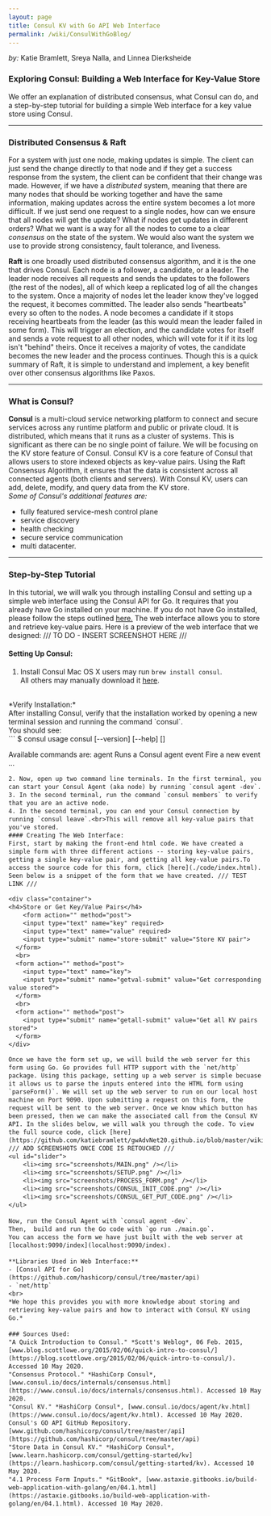 ```yaml
---
layout: page
title: Consul KV with Go API Web Interface
permalink: /wiki/ConsulWithGoBlog/
---
```


*by:* Katie Bramlett, Sreya Nalla, and Linnea Dierksheide

### Exploring Consul: Building a Web Interface for Key-Value Store

We offer an explanation of distributed consensus, what Consul can do, and a step-by-step tutorial for building a simple Web interface for a key value store using Consul.

---

### Distributed Consensus & Raft
For a system with just one node, making updates is simple. The client can just send the change directly to that node and if they get a success response from the system, the client can be confident that their change was made. However, if we have a *distributed* system, meaning that there are many nodes that should be working together and have the same information, making updates across the entire system becomes a lot more difficult. If we just send one request to a single nodes, how can we ensure that all nodes will get the update? What if nodes get updates in different orders? What we want is a way for all the nodes to come to a clear *consensus* on the state of the system. We would also want the system we use to provide strong consistency, fault tolerance, and liveness.


**Raft** is one broadly used distributed consensus algorithm, and it is the one that drives Consul. Each node is a follower, a candidate, or a leader. The leader node receives all requests and sends the updates to the followers (the rest of the nodes), all of which keep a replicated log of all the changes to the system. Once a majority of nodes let the leader know they've logged the request, it becomes committed. The leader also sends "heartbeats" every so often to the nodes. A node becomes a candidate if it stops receiving heartbeats from the leader (as this would mean the leader failed in some form). This will trigger an election, and the candidate votes for itself and sends a vote request to all other nodes, which will vote for it if it its log isn't "behind" theirs. Once it receives a majority of votes, the candidate becomes the new leader and the process continues. Though this is a quick summary of Raft, it is simple to understand and implement, a key benefit over other consensus algorithms like Paxos.

---

### What is Consul?
**Consul** is a multi-cloud service networking platform to connect and secure services across any runtime platform and public or private cloud. It is distributed, which means that it runs as a cluster of systems. This is significant as there can be no single point of failure. We will be focusing on the KV store feature of Consul. Consul KV is a core feature of Consul that allows users to store indexed objects as key-value pairs. Using the Raft Consensus Algorithm, it ensures that the data is consistent across all connected agents (both clients and servers). With Consul KV, users can add, delete, modify, and query data from the KV store.<br>
*Some of Consul's additional features are:*
- fully featured service-mesh control plane
- service discovery
- health checking
- secure service communication
- multi datacenter. <br> 

--- 

### Step-by-Step Tutorial
In this tutorial, we will walk you through installing Consul and setting up a simple web interface using the Consul API for Go. It requires that you already have Go installed on your machine. If you do not have Go installed, please follow the steps outlined [here.](https://golang.org/doc/install) The web interface allows you to store and retrieve key-value pairs. Here is a preview of the web interface that we designed:
/// TO DO - INSERT SCREENSHOT HERE ///
#### Setting Up Consul:
1. Install Consul
Mac OS X users may run `brew install consul`.<br>
All others may manually download it [here](https://www.consul.io/downloads.html).
<br>
*Verify Installation:*<br>
After installing Consul, verify that the installation worked by opening a new terminal session and running the command `consul`.<br>
You should see:<br>
```
$ consul
usage consul [--version] [--help] <command> [<args>]

Available commands are:
    agent          Runs a Consul agent
    event          Fire a new event
...
```
2. Now, open up two command line terminals. In the first terminal, you can start your Consul Agent (aka node) by running `consul agent -dev`.
3. In the second terminal, run the command `consul members` to verify that you are an active node.
4. In the second terminal, you can end your Consul connection by running `consul leave`.<br>This will remove all key-value pairs that you've stored.
#### Creating The Web Interface:
First, start by making the front-end html code. We have created a simple form with three different actions -- storing key-value pairs, getting a single key-value pair, and getting all key-value pairs.To access the source code for this form, click [here](./code/index.html). Seen below is a snippet of the form that we have created. /// TEST LINK ///
```
	<div class="container">
    <h4>Store or Get Key/Value Pairs</h4>
    	<form action="" method="post">
      	<input type="text" name="key" required>
        <input type="text" name="value" required>
        <input type="submit" name="store-submit" value="Store KV pair">
      </form>
      <br>
      <form action="" method="post">
      	<input type="text" name="key">
        <input type="submit" name="getval-submit" value="Get corresponding value stored">
      </form>
      <br>
      <form action="" method="post">
      	<input type="submit" name="getall-submit" value="Get all KV pairs stored">
      </form>
	</div>
```
Once we have the form set up, we will build the web server for this form using Go. Go provides full HTTP support with the `net/http` package. Using this package, setting up a web server is simple becuase it allows us to parse the inputs entered into the HTML form using `parseForm()`. We will set up the web server to run on our local host machine on Port 9090. Upon submitting a request on this form, the request will be sent to the web server. Once we know which button has been pressed, then we can make the associated call from the Consul KV API. In the slides below, we will walk you through the code. To view the full source code, click [here](https://github.com/katiebramlett/gwAdvNet20.github.io/blob/master/wiki/ConsulWithGoBlog/code/main.go).
/// ADD SCREENSHOTS ONCE CODE IS RETOUCHED ///
<ul id="slider">
    <li><img src="screenshots/MAIN.png" /></li>
    <li><img src="screenshots/SETUP.png" /></li>
    <li><img src="screenshots/PROCESS_FORM.png" /></li>
	<li><img src="screenshots/CONSUL_INIT_CODE.png" /></li>
	<li><img src="screenshots/CONSUL_GET_PUT_CODE.png" /></li>
</ul>

Now, run the Consul Agent with `consul agent -dev`.
Then,  build and run the Go code with `go run ./main.go`.
You can access the form we have just built with the web server at [localhost:9090/index](localhost:9090/index).

**Libraries Used in Web Interface:**
- [Consul API for Go](https://github.com/hashicorp/consul/tree/master/api)
- `net/http` 
<br>
*We hope this provides you with more knowledge about storing and retrieving key-value pairs and how to interact with Consul KV using Go.*

### Sources Used:
"A Quick Introduction to Consul." *Scott's Weblog*, 06 Feb. 2015, [www.blog.scottlowe.org/2015/02/06/quick-intro-to-consul/](https://blog.scottlowe.org/2015/02/06/quick-intro-to-consul/). Accessed 10 May 2020.
"Consensus Protocol." *HashiCorp Consul*, [www.consul.io/docs/internals/consensus.html](https://www.consul.io/docs/internals/consensus.html). Accessed 10 May 2020.
"Consul KV." *HashiCorp Consul*, [www.consul.io/docs/agent/kv.html](https://www.consul.io/docs/agent/kv.html). Accessed 10 May 2020.
Consul's GO API GitHub Repository. [www.github.com/hashicorp/consul/tree/master/api](https://github.com/hashicorp/consul/tree/master/api)
"Store Data in Consul KV." *HashiCorp Consul*, [www.learn.hashicorp.com/consul/getting-started/kv](https://learn.hashicorp.com/consul/getting-started/kv). Accessed 10 May 2020.
"4.1 Process Form Inputs." *GitBook*, [www.astaxie.gitbooks.io/build-web-application-with-golang/en/04.1.html](https://astaxie.gitbooks.io/build-web-application-with-golang/en/04.1.html). Accessed 10 May 2020.
